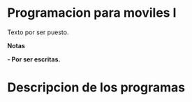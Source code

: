 # Programacion para moviles I

<!--Formato de descripción de repositorios-->

<!----Descripción---->
Texto por ser puesto.
<!----Separador de la descripción ---->

<!----Notas---->
**Notas**

**- Por ser escritas.**
<!----Separador de las notas---->

<!----Directorio con descripcion de los programas---->
# Descripcion de los programas
<!----Separador del directorio con descripcion de los programas---->